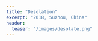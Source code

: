 ```yaml
---
title: "Desolation"
excerpt: "2018, Suzhou, China"
header:
  teaser: "/images/desolate.png"
---
```





